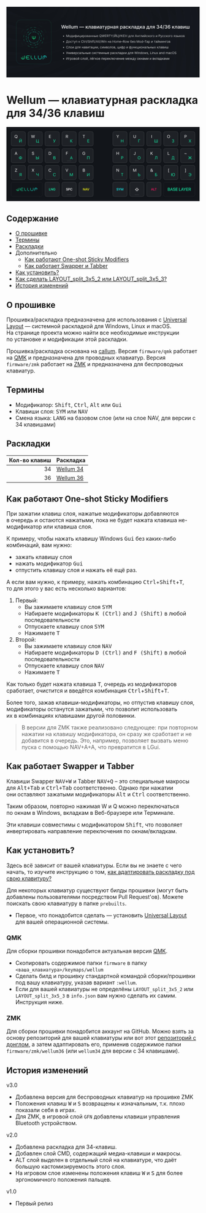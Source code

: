 ![wellum-description](./images/wellum-description.jpg)

# Wellum — клавиатурная раскладка для 34/36 клавиш

![wellum-preview](./images/wellum-preview.jpg)

## Содержание

- [О прошивке](#о-прошивке)
- [Термины](#термины)
- [Раскладки](#раскладки)
- Дополнительно
  - [Как работают One-shot Sticky Modifiers](#как-работают-one-shot-sticky-modifiers)
  - [Как работает Swapper и Tabber](#как-работает-swapper-и-tabber)
- [Как установить?](#как-установить)
- [Как сделать LAYOUT\_split\_3x5\_2 или LAYOUT\_split\_3x5\_3?](./guides/как-сделать-layout-split-3x5.md)
- [История изменений](#история-изменений)

## О прошивке

Прошивка/раскладка предназначена для использования с [Universal Layout](https://github.com/braindefender/universal-layout) — системной раскладкой для Windows, Linux и macOS. На странице проекта можно найти все необходимые инструкции по установке и модификации этой раскладки.

Прошивка/раскладка основана на [callum](https://github.com/callum-oakley/qmk_firmware/tree/master/users/callum).
Версия `firmware/qmk` работает на [QMK](https://docs.qmk.fm/) и предназначена для проводных клавиатур.
Версия `firmware/zmk` работает на [ZMK](https://zmk.dev/docs) и предназначена для беспроводных клавиатур.

## Термины

- Модификатор: <kbd>Shift</kbd>, <kbd>Ctrl</kbd>, <kbd>Alt</kbd> или <kbd>Gui</kbd>
- Клавиши слоя: <kbd>SYM</kbd> или <kbd>NAV</kbd>
- Смена языка: <kbd>LANG</kbd> на базовом слое (или на слое NAV, для версии с 34 клавишами)

## Раскладки

| Кол-во клавиш | Раскладка                     |
| ------------: | :---------------------------- |
|            34 | [Wellum 34](./for-34-keys.md) |
|            36 | [Wellum 36](./for-36-keys.md) |

## Как работают One-shot Sticky Modifiers

При зажатии клавиш слоя, нажатые модификаторы добавляются в очередь и остаются нажатыми, пока не будет нажата клавиша не-модификатор или клавиша слоя.

К примеру, чтобы нажать клавишу Windows <kbd>Gui</kbd> без каких-либо комбинаций, вам нужно:

- зажать клавишу слоя
- нажать модификатор <kbd>Gui</kbd>
- отпустить клавишу слоя и нажать её ещё раз.

А если вам нужно, к примеру, нажать комбинацию <kbd>Ctrl</kbd>+<kbd>Shift</kbd>+<kbd>T</kbd>, то для этого у вас есть несколько вариантов:

1. Первый:
   - Вы зажимаете клавишу слоя <kbd>SYM</kbd>
   - Набираете модификаторы <kbd>K (Ctrl)</kbd> and <kbd>J (Shift)</kbd> в любой последовательности
   - Отпускаете клавишу слоя <kbd>SYM</kbd>
   - Нажимаете <kbd>T</kbd>
2. Второй:
   - Вы зажимаете клавишу слоя <kbd>NAV</kbd>
   - Набираете модификаторы <kbd>D (Ctrl)</kbd> and <kbd>F (Shift)</kbd> в любой последовательности
   - Отпускаете клавишу слоя <kbd>NAV</kbd>
   - Нажимаете <kbd>T</kbd>

Как только будет нажата клавиша <kbd>T</kbd>, очередь из модификаторов сработает, очистится и введётся комбинация <kbd>Ctrl</kbd>+<kbd>Shift</kbd>+<kbd>T</kbd>.

Более того, зажав клавиши-модификаторы, но отпустив клавишу слоя, модификаторы останутся зажатыми, что позволит использовать их в комбинациях клавишами другой половинки.

> В версии для ZMK также реализовано следующее: при повторном нажатии на клавишу модификатора, он сразу же сработает и не добавится в очередь. Это, например, позволяет вызвать меню пуска с помощью NAV+A+A, что превратится в LGui.

## Как работает Swapper и Tabber

Клавиши Swapper <kbd>NAV+W</kbd> и Tabber <kbd>NAV+Q</kbd> – это специальные макросы для <kbd>Alt+Tab</kbd> и <kbd>Ctrl+Tab</kbd> соответственно. Однако при нажатии они оставляют зажатыми модификаторы <kbd>Alt</kbd> и <kbd>Ctrl</kbd> соответственно.

Таким образом, повторно нажимая W и Q можно переключаться по окнам в Windows, вкладкам в Веб-браузере или Терминале.

Эти клавиши совместимы с модификатором <kbd>Shift</kbd>, что позволяет инвертировать направление переключения по окнам/вкладкам.

## Как установить?

Здесь всё зависит от вашей клавиатуры. Если вы не знаете с чего начать, то изучите инструкцию о том, [как адаптировать раскладку под свою клавитуру?](./guides/как-адаптировать-раскладку-под-мою-клавиатуру.md)

Для некоторых клавиатур существуют билды прошивки (могут быть добавлены пользователями посредством Pull Request'ов). Можете поискать свою клавиатуру в папке `prebuilts`.

- Первое, что понадобится сделать — установить [Universal Layout](https://github.com/braindefender/universal-layout) для вашей операционной системы.

### QMK

Для сборки прошивки понадобится актуальная версия [QMK](https://github.com/qmk/qmk_firmware/).

- Скопировать содержимое папки `firmware` в папку `<ваша_клавиатура>/keymaps/wellum`
- Сделать билд и прошивку стандартной командой сборки/прошивки под вашу клавиатуру, указав вариант `:wellum`.
- Если для вашей клавиатуры не определёны `LAYOUT_split_3x5_2` или `LAYOUT_split_3x5_3` в `info.json` вам нужно сделать их самим. Инструкция ниже.

### ZMK

Для сборки прошивки понадобится аккаунт на GitHub. Можно взять за основу репозиторий для вашей клавиатуры или вот этот [репозиторий с донглом](https://github.com/aroum/zmk-enki42-dongle), а затем адаптировать его, применив содержимое папки `firmware/zmk/wellum36` (или `wellum34` для версии с 34 клавишами).

## История изменений

v3.0
- Добавлена версия для беспроводных клавиатур на прошивке ZMK
- Положения клавиш <kbd>W</kbd> и <kbd>S</kbd> возвращены к изначальным, т.к. плохо показали себя в играх.
- Для ZMK, в игровой слой `GFN` добавлены клавиши управления Bluetooth устройством.

v2.0
- Добавлена раскладка для 34-клавиш.
- Добавлен слой CMD, содержащий медиа-клавиши и макросы.
- ALT слой выделен в отдельный слой на клавиатуре, что даёт большую кастомизируемость этого слоя.
- На игровом слое изменены положения клавиш <kbd>W</kbd> и <kbd>S</kbd> для более эргономичного положения пальцев.

v1.0
- Первый релиз
